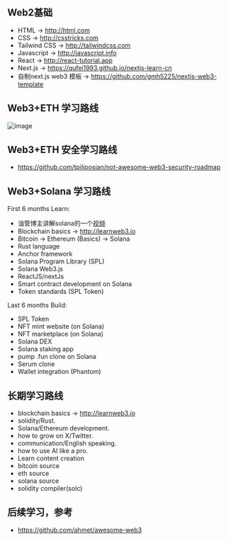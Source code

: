
## Web2基础
- HTML → http://html.com
- CSS → http://csstricks.com
- Tailwind CSS → http://tailwindcss.com
- Javascript → http://javascript.info
- React → http://react-tutorial.app
- Next.js → https://qufei1993.github.io/nextjs-learn-cn
- 自制next.js web3 模板 → https://github.com/gmh5225/nextjs-web3-template
 
## Web3+ETH 学习路线

![image](https://github.com/user-attachments/assets/f3f42b5d-f1e3-4fd8-9b15-be055d071254)

## Web3+ETH 安全学习路线
- https://github.com/tpiliposian/not-awesome-web3-security-roadmap

 
## Web3+Solana 学习路线
First 6 months Learn:
- 油管博主讲解solana的一个[视频](https://www.youtube.com/watch?v=h8ds-Q7wRrk)
- Blockchain basics → http://learnweb3.io
- Bitcoin → Ethereum (Basics) → Solana
- Rust language
- Anchor framework
- Solana Program Library (SPL)
- Solana Web3.js
- ReactJS/nextJs
- Smart contract development on Solana
- Token standards (SPL Token)

Last 6 months Build:

- SPL Token
- NFT mint website (on Solana)
- NFT marketplace (on Solana)
- Solana DEX
- Solana staking app
- pump .fun clone on Solana
- Serum clone
- Wallet integration (Phantom)

## 长期学习路线
- blockchain basics → http://learnweb3.io
- solidity/Rust.
- Solana/Ethereum development.
- how to grow on X/Twitter.
- communication/English speaking.
- how to use AI like a pro.
- Learn content creation
- bitcoin source
- eth source
- solana source
- solidity compiler(solc)

## 后续学习，参考
- https://github.com/ahmet/awesome-web3

